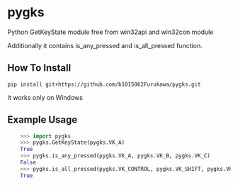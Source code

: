 # pygks
Python GetKeyState module free from win32api and win32con module

Additionally it contains is_any_pressed and is_all_pressed function.

## How To Install
    pip install git+https://github.com/b1015062Furukawa/pygks.git

It works only on Windows

## Example Usage

```python
    >>> import pygks
    >>> pygks.GetKeyState(pygks.VK_A)
    True
    >>> pygks.is_any_pressed(pygks.VK_A, pygks.VK_B, pygks.VK_C)
    False
    >>> pygks.is_all_pressed(pygks.VK_CONTROL, pygks.VK_SHIFT, pygks.VK_Q)
    True
```
